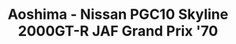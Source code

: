 ---
layout: product
title: "Aoshima - Nissan PGC10 Skyline 2000GT-R JAF Grand Prix '70"
price: "TBA" 
desc: "N/A"
img_path: "/assets/img/AO55236.jpg"
brand: "N/A"
available: false
special_offer: false
new: false
soon: false
cat: "010000"
subcat: "013700"
subsubcat: "0N/A"
sifra: "AO55236"
popular: false
---